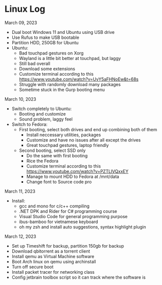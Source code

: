 # Linux Log

March 09, 2023
  - Dual boot Windows 11 and Ubuntu using USB drive
  - Use Rufus to make USB bootable
  - Partition HDD, 250GB for Ubuntu
  - Ubuntu:
    - Bad touchpad gestures on Xorg
    - Wayland is a little bit better at touchpad, but laggy
    - Still bad overall
    - Download some extensions
    - Customize terminal according to this https://www.youtube.com/watch?v=UvY5aFHNoEw&t=68s
    - Struggle with randomly download many packages
    - Sometime stuck in the Gurp booting menu
 
 March 10, 2023
  - Switch completely to Ubuntu:
    - Booting and customize
    - Sound problem, laggy feel
  - Switch to Fedora:
    - First booting, select both drives and end up combining both of them
      - Install neccessary utilities, packages
      - Customize and have no issues after all except the drives
      - Great touchpad gestures, laptop friendly
    - Second booting, select SSD only
      - Do the same with first booting
      - Rice the Fedora
      - Customize terminal according to this https://www.youtube.com/watch?v=PZTLIVQxxEY
      - Manage to mount HDD to Fedora at /mnt/data
      - Change font to Source code pro

March 11, 2023
  - Install:
    - gcc and mono for c/c++ compiling
    - .NET DPK and Rider for C# programming course
    - Visual Studio Code for general programming purpose
    - ibus-bamboo for vietnamese keyboard
    - oh my zsh and install auto suggestions, syntax highlight plugin

March 12, 2023
  - Set up Timeshift for backup, partition 150gb for backup
  - Download qbitorrent as a torrent client
  - Install qemu as Virtual Machine software
  - Boot Arch linux on qemu using archinstall
  - Turn off secure boot
  - Install packet tracer for networking class
  - Config jetbrain toolbox script so it can track where the software is
  
